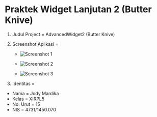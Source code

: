 # Praktek Widget Lanjutan 2 (Butter Knive)

1. Judul Project = AdvancedWidget2 (Butter Knive)

2. Screenshot Aplikasi =

   * ![Screenshot 1](https://cloud.githubusercontent.com/assets/22114252/19220661/8dbe41ae-8e5c-11e6-9973-a74f6de6a935.png)
   
   * ![Screenshot 2](https://cloud.githubusercontent.com/assets/22114252/19220659/8db4200c-8e5c-11e6-8f32-73fd4256ce76.png)
   
   * ![Screenshot 3](https://cloud.githubusercontent.com/assets/22114252/19220660/8db73652-8e5c-11e6-9126-767f1df71ef2.png)
   
3. Identitas =

 * Nama      = Jody Mardika
 * Kelas     = XIRPL5
 * No. Urut  = 15
 * NIS       = 4731/1450.070
